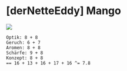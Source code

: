 # \[derNetteEddy\] Mango

![](https://farm8.staticflickr.com/7906/31664773367_0be0e253e4_b.jpg)



```text
Optik: 8 + 8
Geruch: 6 + 7
Aromen: 8 + 8
Schärfe: 9 + 8
Konzept: 8 + 8
== 16 + 13 + 16 + 17 + 16 ^= 7.8
```

